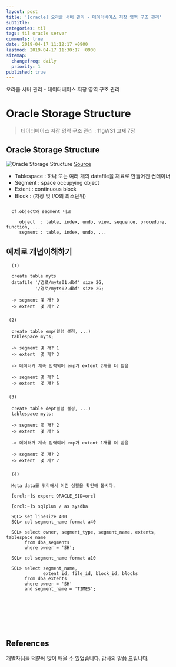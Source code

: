 ```yaml
---
layout: post
title: '[oracle] 오라클 서버 관리 - 데이터베이스 저장 영역 구조 관리'
subtitle: 
categories: til
tags: til oracle server
comments: true
date: 2019-04-17 11:12:17 +0900
lastmod: 2019-04-17 11:30:17 +0900
sitemap:
  changefreq: daily
  priority: 1
published: true
---
```


오라클 서버 관리 - 데이터베이스 저장 영역 구조 관리<br />

# Oracle Storage Structure
> 데이터베이스 저장 영역 구조 관리 : 11gWS1 교재 7장<br>

## Oracle Storage Structure
![Oracle Storage Structure](https://user-images.githubusercontent.com/46523571/55932774-0281ee80-5c66-11e9-8ff1-abc1ec8405df.png)
[Source](http://oracle-sliit.blogspot.com/2008/12/logical-and-physical-database-structure.html)
  - Tablespace : 하나 또는 여러 개의 datafile을 재료로 만들어진 컨테이너
  - Segment    : space occupying object
  - Extent     : continuous block  
  - Block      : (저장 및 I/O의 최소단위)
###
      cf.object와 segment 비교
    
         object  : table, index, undo, view, sequence, procedure, function, ...
         segment : table, index, undo, ...

## 예제로 개념이해하기
      (1)
    
      create table myts
      datafile '/경로/myts01.dbf' size 2G,
               '/경로/myts02.dbf' size 2G;
    
      -> segment 몇 개? 0
      -> extent  몇 개? 2
###
     (2)
    
      create table emp(컬럼 설정, ...)
      tablespace myts;
      
      -> segment 몇 개? 1
      -> extent  몇 개? 3
    
      -> 데이터가 계속 입력되어 emp가 extent 2개를 더 받음
      
      -> segment 몇 개? 1
      -> extent  몇 개? 5
###
     (3)
    
      create table dept컬럼 설정, ...)
      tablespace myts;
      
      -> segment 몇 개? 2
      -> extent  몇 개? 6
    
      -> 데이터가 계속 입력되어 emp가 extent 1개를 더 받음
      
      -> segment 몇 개? 2
      -> extent  몇 개? 7
###
      (4)
    
      Meta data를 쿼리해서 이런 상황을 확인해 봅시다.
    
      [orcl:~]$ export ORACLE_SID=orcl
    
      [orcl:~]$ sqlplus / as sysdba
    
      SQL> set linesize 400
      SQL> col segment_name format a40
    
      SQL> select owner, segment_type, segment_name, extents, tablespace_name
           from dba_segments 
           where owner = 'SH';
    
      SQL> col segment_name format a10
    
      SQL> select segment_name, 
                  extent_id, file_id, block_id, blocks
           from dba_extents
           where owner = 'SH'
           and segment_name = 'TIMES';

<br>
<br>
<br>
<br>
<br>

## References
개발자님들 덕분에 많이 배울 수 있었습니다. 감사의 말씀 드립니다.<br/>
